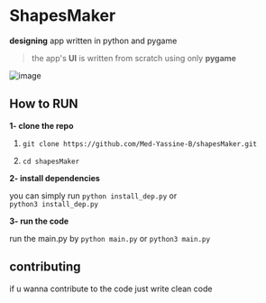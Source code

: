# ShapesMaker

**designing** app written in python and pygame

>the app's **UI** is written from scratch using only **pygame**

![image](https://github.com/user-attachments/assets/2a3a255d-d508-4340-b3ef-237479325945)



## How to RUN

**1- clone the repo**

1) ```git clone https://github.com/Med-Yassine-B/shapesMaker.git```

2) `cd shapesMaker`

**2- install dependencies**

you can simply run `python install_dep.py` or <br> `python3 install_dep.py`

**3- run the code**

run the main.py by `python main.py` or `python3 main.py`

## contributing

if u wanna contribute to the code just write clean code


